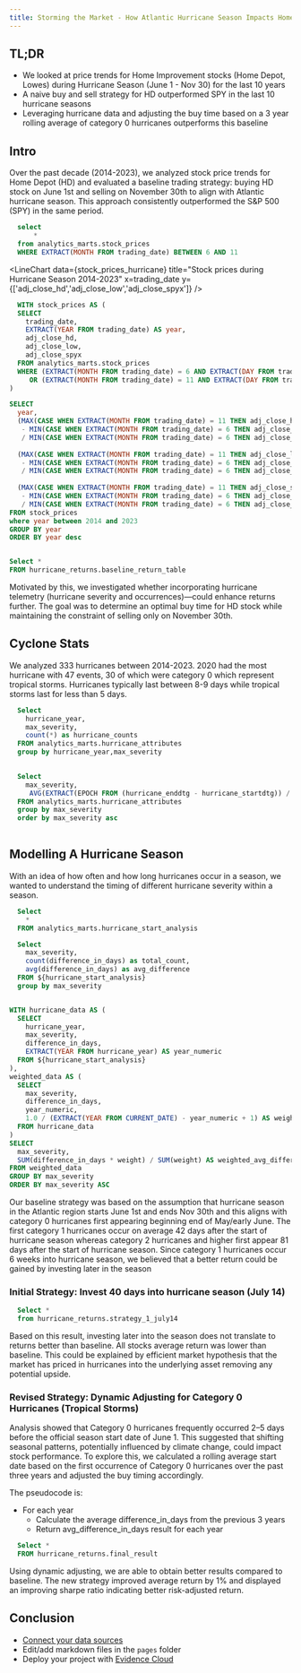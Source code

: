 ```yaml
---
title: Storming the Market - How Atlantic Hurricane Season Impacts Home Improvement Stocks
---
```


## TL;DR
- We looked at price trends for Home Improvement stocks (Home Depot, Lowes) during Hurricane Season (June 1 - Nov 30) for the last 10 years
- A naive buy and sell strategy for HD outperformed SPY in the last 10 hurricane seasons 
- Leveraging hurricane data and adjusting the buy time based on a 3 year rolling average of category 0 hurricanes outperforms this baseline

## Intro

Over the past decade (2014-2023), we analyzed stock price trends for Home Depot (HD) and evaluated a baseline trading strategy: buying HD stock on June 1st and selling on November 30th to align with Atlantic hurricane season. This approach consistently outperformed the S&P 500 (SPY) in the same period. 

```sql stock_prices_hurricane
  select
      *
  from analytics_marts.stock_prices
  WHERE EXTRACT(MONTH FROM trading_date) BETWEEN 6 AND 11
```

<LineChart
    data={stock_prices_hurricane}
    title="Stock prices during Hurricane Season 2014-2023"
    x=trading_date
    y={['adj_close_hd','adj_close_low','adj_close_spyx']} 
/>

```sql stock_prices_hurricane_annual_returns
  WITH stock_prices AS (
  SELECT 
    trading_date,
    EXTRACT(YEAR FROM trading_date) AS year,
    adj_close_hd,
    adj_close_low,
    adj_close_spyx
  FROM analytics_marts.stock_prices
  WHERE (EXTRACT(MONTH FROM trading_date) = 6 AND EXTRACT(DAY FROM trading_date) = 1)
     OR (EXTRACT(MONTH FROM trading_date) = 11 AND EXTRACT(DAY FROM trading_date) = 30)
)

SELECT 
  year,
  (MAX(CASE WHEN EXTRACT(MONTH FROM trading_date) = 11 THEN adj_close_hd END) 
   - MIN(CASE WHEN EXTRACT(MONTH FROM trading_date) = 6 THEN adj_close_hd END)) 
   / MIN(CASE WHEN EXTRACT(MONTH FROM trading_date) = 6 THEN adj_close_hd END) * 100 AS hd_percentage_change,
  
  (MAX(CASE WHEN EXTRACT(MONTH FROM trading_date) = 11 THEN adj_close_low END) 
   - MIN(CASE WHEN EXTRACT(MONTH FROM trading_date) = 6 THEN adj_close_low END)) 
   / MIN(CASE WHEN EXTRACT(MONTH FROM trading_date) = 6 THEN adj_close_low END) * 100  AS low_percentage_change,
  
  (MAX(CASE WHEN EXTRACT(MONTH FROM trading_date) = 11 THEN adj_close_spyx END) 
   - MIN(CASE WHEN EXTRACT(MONTH FROM trading_date) = 6 THEN adj_close_spyx END)) 
   / MIN(CASE WHEN EXTRACT(MONTH FROM trading_date) = 6 THEN adj_close_spyx END) * 100  AS spyx_percentage_change
FROM stock_prices
where year between 2014 and 2023
GROUP BY year
ORDER BY year desc
```
<DataTable data={stock_prices_hurricane_annual_returns}/>

```sql baseline_return

Select *
FROM hurricane_returns.baseline_return_table

```
<DataTable data={baseline_return}/>

Motivated by this, we investigated whether incorporating hurricane telemetry (hurricane severity and occurrences)—could enhance returns further. The goal was to determine an optimal buy time for HD stock while maintaining the constraint of selling only on November 30th. 

## Cyclone Stats

We analyzed 333 hurricanes between 2014-2023. 2020 had the most hurricane with 47 events, 30 of which were category 0 which represent tropical storms. Hurricanes typically last between 8-9 days while tropical storms last for less than 5 days.

```sql hurricanes_by_year
  Select
    hurricane_year,
    max_severity,
    count(*) as hurricane_counts
  FROM analytics_marts.hurricane_attributes
  group by hurricane_year,max_severity
  
```

<BarChart
    data={hurricanes_by_year}
    x=hurricane_year
    y=hurricane_counts
    series=max_severity
/>

```sql average_hurricane_duration_by_severity
  Select
    max_severity,
     AVG(EXTRACT(EPOCH FROM (hurricane_enddtg - hurricane_startdtg)) / 3600) / 24 AS avg_duration
  FROM analytics_marts.hurricane_attributes
  group by max_severity
  order by max_severity asc
  
```

<BarChart
    data={average_hurricane_duration_by_severity}
    x=max_severity
    y=avg_duration
    series=max_severity
/>

## Modelling A Hurricane Season

With an idea of how often and how long hurricanes occur in a season, we wanted to understand the timing of different hurricane severity within a season.

```sql hurricane_start_analysis
  Select
    *
  FROM analytics_marts.hurricane_start_analysis
```

```sql hurricane_start_aggregate
  Select
    max_severity,
    count(difference_in_days) as total_count,
    avg(difference_in_days) as avg_difference
  FROM ${hurricane_start_analysis}
  group by max_severity
```

<DataTable data={hurricane_start_aggregate}/>

```sql use_weighted_approach

WITH hurricane_data AS (
  SELECT
    hurricane_year,
    max_severity,
    difference_in_days,
    EXTRACT(YEAR FROM hurricane_year) AS year_numeric
  FROM ${hurricane_start_analysis}
),
weighted_data AS (
  SELECT
    max_severity,
    difference_in_days,
    year_numeric,
    1.0 / (EXTRACT(YEAR FROM CURRENT_DATE) - year_numeric + 1) AS weight -- Example weight calculation
  FROM hurricane_data
)
SELECT
  max_severity,
  SUM(difference_in_days * weight) / SUM(weight) AS weighted_avg_difference_in_days
FROM weighted_data
GROUP BY max_severity
ORDER BY max_severity ASC


```

Our baseline strategy was based on the assumption that hurricane season in the Atlantic region starts June 1st and ends Nov 30th and this aligns with category 0 hurricanes first appearing beginning end of May/early June. The first category 1 hurricanes occur on average 42 days after the start of hurricane season whereas category 2 hurricanes and higher first appear 81 days after the start of hurricane season. Since category 1 hurricanes occur 6 weeks into hurricane season, we believed that a better return could be gained by investing later in the season

### Initial Strategy: Invest 40 days into hurricane season (July 14)

```sql stock_prices_hurricane_annual_returns_july_14
  Select * 
  from hurricane_returns.strategy_1_july14


```

<DataTable data={stock_prices_hurricane_annual_returns_july_14}/>

Based on this result, investing later into the season does not translate to returns better than baseline. All stocks average return was lower than baseline. This could be explained by efficient market hypothesis that the market has priced in hurricanes into the underlying asset removing any potential upside.

### Revised Strategy: Dynamic Adjusting for Category 0 Hurricanes (Tropical Storms)
Analysis showed that Category 0 hurricanes frequently occurred 2–5 days before the official season start date of June 1. This suggested that shifting seasonal patterns, potentially influenced by climate change, could impact stock performance. To explore this, we calculated a rolling average start date based on the first occurrence of Category 0 hurricanes over the past three years and adjusted the buy timing accordingly.

The pseudocode is:
  - For each year
    - Calculate the average difference_in_days from the previous 3 years
    - Return avg_difference_in_days result for each year

```sql final_result_return
  Select *
  FROM hurricane_returns.final_result

```

<DataTable data={final_result_return}/>

Using dynamic adjusting, we are able to obtain better results compared to baseline. The new strategy improved average return by 1% and displayed an improving sharpe ratio indicating better risk-adjusted return.

## Conclusion
- [Connect your data sources](settings)
- Edit/add markdown files in the `pages` folder
- Deploy your project with [Evidence Cloud](https://evidence.dev/cloud)

